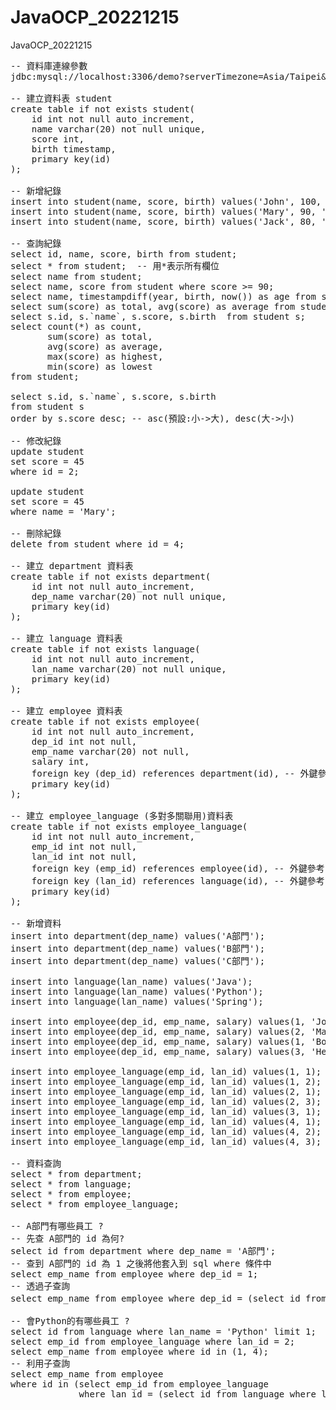 # JavaOCP_20221215
JavaOCP_20221215
<pre>
-- 資料庫連線參數
jdbc:mysql://localhost:3306/demo?serverTimezone=Asia/Taipei&characterEncoding=utf-8&useUnicode=true

-- 建立資料表 student
create table if not exists student(
    id int not null auto_increment,
    name varchar(20) not null unique,
    score int,
    birth timestamp,
    primary key(id)
);

-- 新增紀錄
insert into student(name, score, birth) values('John', 100, '2000-1-3');
insert into student(name, score, birth) values('Mary', 90, '2001-2-5');
insert into student(name, score, birth) values('Jack', 80, '1999-4-8');

-- 查詢紀錄
select id, name, score, birth from student;
select * from student;  -- 用*表示所有欄位
select name from student;
select name, score from student where score >= 90;
select name, timestampdiff(year, birth, now()) as age from student;
select sum(score) as total, avg(score) as average from student;
select s.id, s.`name`, s.score, s.birth  from student s;
select count(*) as count, 
       sum(score) as total, 
       avg(score) as average, 
       max(score) as highest, 
       min(score) as lowest 
from student;

select s.id, s.`name`, s.score, s.birth 
from student s
order by s.score desc; -- asc(預設:小->大), desc(大->小)

-- 修改紀錄
update student
set score = 45
where id = 2;

update student
set score = 45
where name = 'Mary';

-- 刪除紀錄
delete from student where id = 4;

-- 建立 department 資料表
create table if not exists department(
    id int not null auto_increment,
    dep_name varchar(20) not null unique,
    primary key(id)
);

-- 建立 language 資料表
create table if not exists language(
    id int not null auto_increment,
    lan_name varchar(20) not null unique,
    primary key(id)
);

-- 建立 employee 資料表
create table if not exists employee(
    id int not null auto_increment,
    dep_id int not null,
    emp_name varchar(20) not null,
    salary int,
    foreign key (dep_id) references department(id), -- 外鍵參考
    primary key(id)
);

-- 建立 employee_language (多對多關聯用)資料表
create table if not exists employee_language(
    id int not null auto_increment,
    emp_id int not null,
    lan_id int not null,
    foreign key (emp_id) references employee(id), -- 外鍵參考
    foreign key (lan_id) references language(id), -- 外鍵參考
    primary key(id)
);

-- 新增資料
insert into department(dep_name) values('A部門');
insert into department(dep_name) values('B部門');
insert into department(dep_name) values('C部門');

insert into language(lan_name) values('Java');
insert into language(lan_name) values('Python');
insert into language(lan_name) values('Spring');

insert into employee(dep_id, emp_name, salary) values(1, 'John', 55000);
insert into employee(dep_id, emp_name, salary) values(2, 'Mary', 72000);
insert into employee(dep_id, emp_name, salary) values(1, 'Bob', 43000);
insert into employee(dep_id, emp_name, salary) values(3, 'Helen', 82000);

insert into employee_language(emp_id, lan_id) values(1, 1);
insert into employee_language(emp_id, lan_id) values(1, 2);
insert into employee_language(emp_id, lan_id) values(2, 1);
insert into employee_language(emp_id, lan_id) values(2, 3);
insert into employee_language(emp_id, lan_id) values(3, 1);
insert into employee_language(emp_id, lan_id) values(4, 1);
insert into employee_language(emp_id, lan_id) values(4, 2);
insert into employee_language(emp_id, lan_id) values(4, 3);

-- 資料查詢
select * from department;
select * from language;
select * from employee;
select * from employee_language;

-- A部門有哪些員工 ?
-- 先查 A部門的 id 為何?
select id from department where dep_name = 'A部門';
-- 查到 A部門的 id 為 1 之後將他套入到 sql where 條件中
select emp_name from employee where dep_id = 1;
-- 透過子查詢
select emp_name from employee where dep_id = (select id from department where dep_name = 'A部門' limit 1);

-- 會Python的有哪些員工 ?
select id from language where lan_name = 'Python' limit 1;
select emp_id from employee_language where lan_id = 2;
select emp_name from employee where id in (1, 4);
-- 利用子查詢
select emp_name from employee 
where id in (select emp_id from employee_language 
             where lan_id = (select id from language where lan_name = 'Python' limit 1));
</pre>
